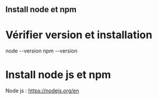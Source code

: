 ## Install node et npm
# Vérifier version et installation
node --version 
npm --version
# Install node js et npm
Node js : https://nodejs.org/en

